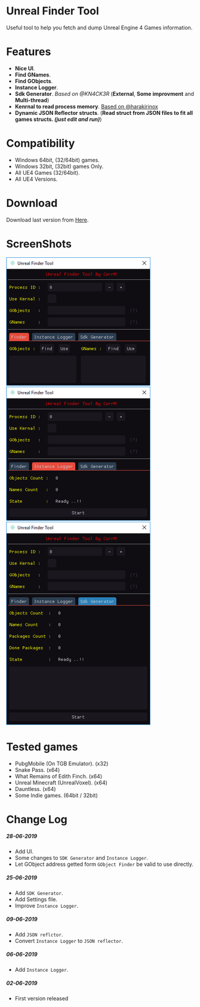 # Unreal Finder Tool
Useful tool to help you fetch and dump Unreal Engine 4 Games information.

# Features
- **Nice UI**.
- **Find GNames**.
- **Find GObjects**.
- **Instance Logger**.
- **Sdk Generator**. *Based on @KN4CK3R* (**External**, **Some improvment** and **Multi-thread**)
- **Kenrnal to read process memory**. [Based on @harakirinox](https://www.unknowncheats.me/forum/anti-cheat-bypass/312791-bypaph-process-hackers-bypass-read-write-process-virtual-memory-kernel-mem.html)
- **Dynamic JSON Reflector structs**. (**Read struct from JSON files to fit all games structs. *(just edit and run)***)

# Compatibility
- Windows 64bit, (32/64bit) games.
- Windows 32bit, (32bit) games Only.
- All UE4 Games (32/64bit).
- All UE4 Versions.

# Download
Download last version from [Here](https://github.com/CorrM/Unreal-Finder-Tool/releases/latest).

# ScreenShots
![ui_1](/images/ui_1.png)
![ui_2](/images/ui_2.png)
![ui_3](/images/ui_3.png)

# Tested games
- PubgMobile (On TGB Emulator). (x32)
- Snake Pass. (x64)
- What Remains of Edith Finch. (x64)
- Unreal Minecraft (UnrealVoxel). (x64)
- Dauntless. (x64)
- Some Indie games. (64bit / 32bit)

# Change Log
##### 28-06-2019
- Add UI.
- Some changes to `SDK Generator` and `Instance Logger`.
- Let GObject address getted form `GObject Finder` be valid to use directly.

##### 25-06-2019
- Add `SDK Generator`.
- Add Settings file.
- Improve `Instance Logger`.

##### 09-06-2019
- Add `JSON reflctor`.
- Convert `Instance Logger` to `JSON reflector`.

##### 06-06-2019
- Add `Instance Logger`.

##### 02-06-2019
- First version released
